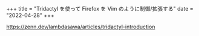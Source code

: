 +++
title = "Tridactyl を使って Firefox を Vim のように制御/拡張する"
date = "2022-04-28"
+++

<https://zenn.dev/lambdasawa/articles/tridactyl-introduction>
